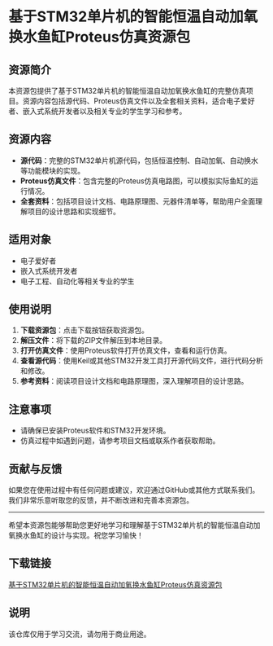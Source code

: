 # 基于STM32单片机的智能恒温自动加氧换水鱼缸Proteus仿真资源包

## 资源简介

本资源包提供了基于STM32单片机的智能恒温自动加氧换水鱼缸的完整仿真项目。资源内容包括源代码、Proteus仿真文件以及全套相关资料，适合电子爱好者、嵌入式系统开发者以及相关专业的学生学习和参考。

## 资源内容

- **源代码**：完整的STM32单片机源代码，包括恒温控制、自动加氧、自动换水等功能模块的实现。
- **Proteus仿真文件**：包含完整的Proteus仿真电路图，可以模拟实际鱼缸的运行情况。
- **全套资料**：包括项目设计文档、电路原理图、元器件清单等，帮助用户全面理解项目的设计思路和实现细节。

## 适用对象

- 电子爱好者
- 嵌入式系统开发者
- 电子工程、自动化等相关专业的学生

## 使用说明

1. **下载资源包**：点击下载按钮获取资源包。
2. **解压文件**：将下载的ZIP文件解压到本地目录。
3. **打开仿真文件**：使用Proteus软件打开仿真文件，查看和运行仿真。
4. **查看源代码**：使用Keil或其他STM32开发工具打开源代码文件，进行代码分析和修改。
5. **参考资料**：阅读项目设计文档和电路原理图，深入理解项目的设计思路。

## 注意事项

- 请确保已安装Proteus软件和STM32开发环境。
- 仿真过程中如遇到问题，请参考项目文档或联系作者获取帮助。

## 贡献与反馈

如果您在使用过程中有任何问题或建议，欢迎通过GitHub或其他方式联系我们。我们非常乐意听取您的反馈，并不断改进和完善本资源包。

---

希望本资源包能够帮助您更好地学习和理解基于STM32单片机的智能恒温自动加氧换水鱼缸的设计与实现。祝您学习愉快！

## 下载链接
[基于STM32单片机的智能恒温自动加氧换水鱼缸Proteus仿真资源包](https://pan.quark.cn/s/7feeb1928ab6)

## 说明

该仓库仅用于学习交流，请勿用于商业用途。
